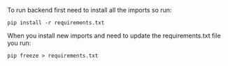 To run backend first need to install all the imports so run:
```
pip install -r requirements.txt 
```
When you install new imports and need to update the requirements.txt file you run:
```
pip freeze > requirements.txt
```
